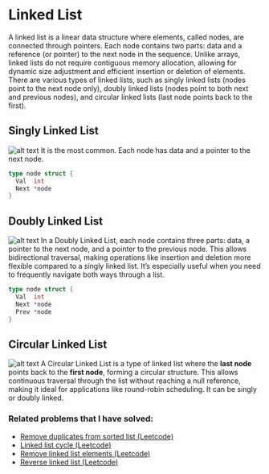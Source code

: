 # Linked List

A linked list is a linear data structure where elements, called nodes, are connected through pointers. Each node contains two parts: data and a reference (or pointer) to the next node in the sequence. Unlike arrays, linked lists do not require contiguous memory allocation, allowing for dynamic size adjustment and efficient insertion or deletion of elements. There are various types of linked lists, such as singly linked lists (nodes point to the next node only), doubly linked lists (nodes point to both next and previous nodes), and circular linked lists (last node points back to the first).

## Singly Linked List
![alt text](https://cdn.programiz.com/sites/tutorial2program/files/linked-list-concept_0.png)
It is the most common. Each node has data and a pointer to the next node.

```go
type node struct {
  Val  int
  Next *node
}
```

## Doubly Linked List
![alt text](https://cdn.programiz.com/sites/tutorial2program/files/doubly-linked-list-concept.png)
In a Doubly Linked List, each node contains three parts: data, a pointer to the next node, and a pointer to the previous node. This allows bidirectional traversal, making operations like insertion and deletion more flexible compared to a singly linked list. It’s especially useful when you need to frequently navigate both ways through a list.

```go
type node struct {
  Val  int
  Next *node
  Prev *node
}
```

## Circular Linked List
![alt text](https://cdn.programiz.com/sites/tutorial2program/files/circular-linked-list.png)
A Circular Linked List is a type of linked list where the **last node** points back to the **first node**, forming a circular structure. This allows continuous traversal through the list without reaching a null reference, making it ideal for applications like round-robin scheduling. It can be singly or doubly linked.

### Related problems that I have solved:
- [Remove duplicates from sorted list (Leetcode)](https://leetcode.com/problems/remove-duplicates-from-sorted-list/)
- [Linked list cycle (Leetcode)](https://leetcode.com/problems/linked-list-cycle/)
- [Remove linked list elements (Leetcode)](https://leetcode.com/problems/remove-linked-list-elements/)
- [Reverse linked list (Leetcode)](https://leetcode.com/problems/reverse-linked-list/)